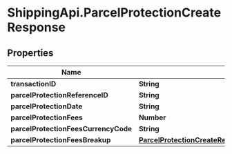 # ShippingApi.ParcelProtectionCreateResponse

## Properties

Name | Type | Description | Notes
------------ | ------------- | ------------- | -------------
**transactionID** | **String** |  | [optional] 
**parcelProtectionReferenceID** | **String** |  | [optional] 
**parcelProtectionDate** | **String** |  | [optional] 
**parcelProtectionFees** | **Number** |  | [optional] 
**parcelProtectionFeesCurrencyCode** | **String** |  | [optional] 
**parcelProtectionFeesBreakup** | [**ParcelProtectionCreateResponseParcelProtectionFeesBreakup**](ParcelProtectionCreateResponseParcelProtectionFeesBreakup.md) |  | [optional] 


